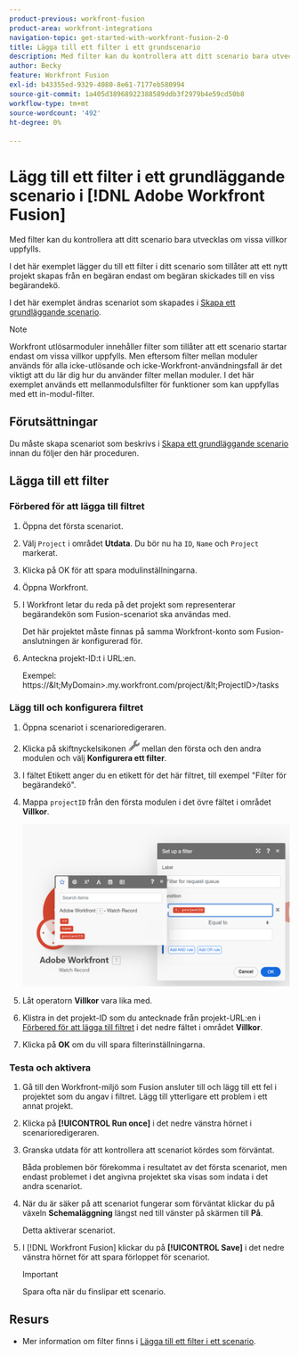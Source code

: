 ```yaml
---
product-previous: workfront-fusion
product-area: workfront-integrations
navigation-topic: get-started-with-workfront-fusion-2-0
title: Lägga till ett filter i ett grundscenario
description: Med filter kan du kontrollera att ditt scenario bara utvecklas om vissa villkor uppfylls.
author: Becky
feature: Workfront Fusion
exl-id: b43355ed-9329-4080-8e61-7177eb580994
source-git-commit: 1a405d38968922388589ddb3f2979b4e59cd50b8
workflow-type: tm+mt
source-wordcount: '492'
ht-degree: 0%

---
```


# Lägg till ett filter i ett grundläggande scenario i [!DNL Adobe Workfront Fusion]

Med filter kan du kontrollera att ditt scenario bara utvecklas om vissa villkor uppfylls.

I det här exemplet lägger du till ett filter i ditt scenario som tillåter att ett nytt projekt skapas från en begäran endast om begäran skickades till en viss begärandekö.

I det här exemplet ändras scenariot som skapades i [Skapa ett grundläggande scenario](/help/quicksilver/workfront-fusion/get-started/build-practice-scenarios/create-simple-scenario.md).

>[!NOTE]
>
>Workfront utlösarmoduler innehåller filter som tillåter att ett scenario startar endast om vissa villkor uppfylls. Men eftersom filter mellan moduler används för alla icke-utlösande och icke-Workfront-användningsfall är det viktigt att du lär dig hur du använder filter mellan moduler. I det här exemplet används ett mellanmodulsfilter för funktioner som kan uppfyllas med ett in-modul-filter.

## Förutsättningar

Du måste skapa scenariot som beskrivs i [Skapa ett grundläggande scenario](/help/quicksilver/workfront-fusion/get-started/build-practice-scenarios/create-simple-scenario.md) innan du följer den här proceduren.

## Lägga till ett filter

### Förbered för att lägga till filtret

1. Öppna det första scenariot.
1. Välj `Project` i området **Utdata**.
Du bör nu ha `ID`, `Name` och `Project` markerat.
1. Klicka på OK för att spara modulinställningarna.
1. Öppna Workfront.
1. I Workfront letar du reda på det projekt som representerar begärandekön som Fusion-scenariot ska användas med.

   Det här projektet måste finnas på samma Workfront-konto som Fusion-anslutningen är konfigurerad för.

1. Anteckna projekt-ID:t i URL:en.

   Exempel: https://\&lt;MyDomain\>.my.workfront.com/project/\&lt;ProjectID\>/tasks

### Lägg till och konfigurera filtret

1. Öppna scenariot i scenarioredigeraren.
1. Klicka på skiftnyckelsikonen ![skiftningsikonen](assets/wrench-icon.png) mellan den första och den andra modulen och välj **Konfigurera ett filter**.
1. I fältet Etikett anger du en etikett för det här filtret, till exempel &quot;Filter för begärandekö&quot;.
1. Mappa `projectID` från den första modulen i det övre fältet i området **Villkor**.

   ![Mappa projekt-ID](assets/map-proj-id.png)
1. Låt operatorn **Villkor** vara lika med.
1. Klistra in det projekt-ID som du antecknade från projekt-URL:en i [Förbered för att lägga till filtret](#prepare-to-add-the-filter) i det nedre fältet i området **Villkor**.
1. Klicka på **OK** om du vill spara filterinställningarna.

### Testa och aktivera

1. Gå till den Workfront-miljö som Fusion ansluter till och lägg till ett fel i projektet som du angav i filtret. Lägg till ytterligare ett problem i ett annat projekt.
1. Klicka på **[!UICONTROL Run once]** i det nedre vänstra hörnet i scenarioredigeraren.
1. Granska utdata för att kontrollera att scenariot kördes som förväntat.

   Båda problemen bör förekomma i resultatet av det första scenariot, men endast problemet i det angivna projektet ska visas som indata i det andra scenariot.
1. När du är säker på att scenariot fungerar som förväntat klickar du på växeln **Schemaläggning** längst ned till vänster på skärmen till **På**.

   Detta aktiverar scenariot.
1. I [!DNL Workfront Fusion] klickar du på **[!UICONTROL Save]** i det nedre vänstra hörnet för att spara förloppet för scenariot.

   >[!IMPORTANT]
   >
   >Spara ofta när du finslipar ett scenario.

## Resurs

* Mer information om filter finns i [Lägga till ett filter i ett scenario](/help/quicksilver/workfront-fusion/scenarios/add-a-filter-to-a-scenario.md).
